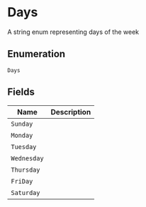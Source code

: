 
# Days

A string enum representing days of the week

## Enumeration

`Days`

## Fields

| Name | Description |
|  --- | --- |
| `Sunday` | <testing><br> |
| `Monday` | <testing><br> |
| `Tuesday` | <testing><br> |
| `Wednesday` | <testing><br> |
| `Thursday` | <testing><br> |
| `FriDay` | <testing><br> |
| `Saturday` | <testing><br> |

